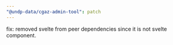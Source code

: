 ```yaml
---
"@undp-data/cgaz-admin-tool": patch
---
```


fix: removed svelte from peer dependencies since it is not svelte component.
